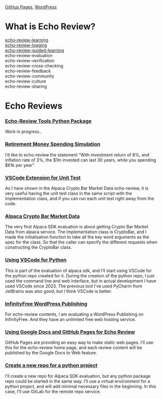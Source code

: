[GitHup Pages](https://echo-review.com/),
[WordPress](https://echo-review.free.nf)  

# What is Echo Review?
[echo-review-learning](https://docs.google.com/document/d/e/2PACX-1vT3XmPU6_6sVhs-OJdU31uEXHULB6Q0THjeCuIE960bZsoL6LQf3gzV2G0a5CC3laNz_x9-dtYFtJrG/pub)  
[echo-review-logging](https://docs.google.com/document/d/e/2PACX-1vQFA7rh2KKPP4oRsuAEwllhc1HveBz_Lgmv1o_0QrgdJie2uf1yu3SZXJNe7sFOoIzCoEDa8ZXz6xPC/pub)  
[echo-review-guided-learning](https://docs.google.com/document/d/e/2PACX-1vRFHzBfHa-lZY0_WSHCMP3gc6i6WnucLL_4aFFPcR5a_K19mXyby4BmpDfpoxwpjzRXxxnIn58CP9_x/pub)  
echo-review-evaluation  
echo-review-verification  
echo-review-cross-checking  
echo-review-feedback  
echo-review-community  
echo-review-culture  
echo-review-sharing  

# Echo Reviews

### [Echo-Review Tools Python Package](https://docs.google.com/document/d/e/2PACX-1vRJk1UCyUG5eshAMjtI57gzkd4Bwf6oBooKaNB8ETQI_dP2dM8QbxlaZ4_nbxVD39VxyFm9SN1Whs9R/pub)
Work in progress..

### [Retirement Money Spending Simulation](https://docs.google.com/document/d/e/2PACX-1vSCoJ6lVJEBrWnhhnrF-16-wzdbKJ0LziqYdtx_b1l-zeaTwBPYPNUqUwKiYRdVoaN4M39YV0bZ-6nv/pub)
I’d like to echo-review the statement “With investment return of 8%, and inflation rate of 3%, the $1m invested can last 30 years, while you spending $61k per year”

### [VSCode Extension for Unit Test](https://docs.google.com/document/d/e/2PACX-1vQDoSAk7cFIkyfUVZ-vzg4MB0Fax_XKz_f2yOcyW_PJ3lB95XqxGCdtX4uObwgwmTcmGcvo_1wHutW8/pub)
As I have shown in the Alpaca Crypto Bar Market Data echo-review, it is very useful having the unit test class in the same script with the implementation class, and if you can run each unit test right away from the code.

### [Alpaca Crypto Bar Market Data](https://docs.google.com/document/d/e/2PACX-1vSbO0Z71FGjZoAHNtqJCIjSdJyvg8Num48C_SKdutLMPdZa9bkfKp11N0Pjbe9GuUlmEgL1ekTcB3qz/pub)
The very first Alpaca SDK evaluation is about getting Crypto Bar Market Data from alpaca service. The implementation class is CryptoBar, and I made the initialisation function to take all the key word arguments as the spec for the class. So that the caller can specify the different requests when constructing the CryptoBar class.

### [Using VSCode for Python](https://docs.google.com/document/d/e/2PACX-1vTO0qs19g1TFRSKFeg3Rdo4wpBodCBolCwpk0rNY4CK8aSoPDoYtAsH2OM4Ozzr_nEp4f1uOR1GYurt/pub)
This is part of the evaluation of alpaca sdk, and I’ll start using VSCode for the python repo created for it. During the creation of the python repo, I just used the command line and web interface, but in actual development I have used VSCode since 2023. The previous tool I’ve used PyCharm from JetBrains was also good, but I think VSCode is better.

### [InfinityFree WordPress Publishing](https://docs.google.com/document/d/e/2PACX-1vStF8kLlgj0SeDV53oVXHiBDX67xv2waptEhepkH7C15izunJd10OV8s9mrTr-M7YVa4m_xHzZh6US2/pub)
For echo-review contents, I am evaluating a WordPress Publishing on InfinityFree. And they have an unlimited free web hosting service.

### [Using Google Docs and GitHub Pages for Echo Review](https://docs.google.com/document/d/e/2PACX-1vRmkWbMAaz_aHAcn-63dwsrTFuEzq7jbCoOzm1Xq9u3uioUhSdJfPYZw5jWU__U1gNd9gD0V1p-e7c6/pub)
GitHub Pages are providing an easy way to make static web pages. I’ll use this for the echo-review home page, and each review content will be published by the Google Docs to Web feature.

### [Create a new repo for a python project](https://docs.google.com/document/d/e/2PACX-1vTC_sEQaTS1hDEwW21iwXDcCElZQb0jiNG4RPP-5gmwDHSZU-L6OtyiP1SRTMVHN8ObO2AvS7r9R_uM/pub)
I’ll create a new repo for Alpaca SDK evaluation, but any python package repo could be started in the same way. I’ll use a virtual environment for a python project, and will add minimal necessary files in the beginning. In this case, I’ll use GitLab for the remote repo service.